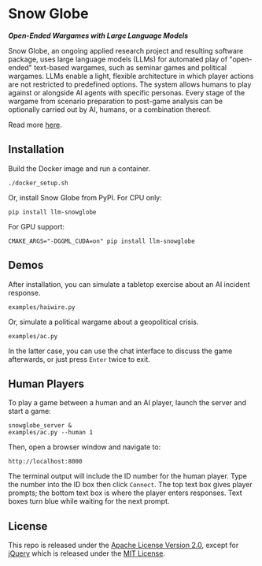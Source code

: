 # Snow Globe
***Open-Ended Wargames with Large Language Models***

Snow Globe, an ongoing applied research project and resulting software package, uses large language models (LLMs) for automated play of "open-ended" text-based wargames, such as seminar games and political wargames.  LLMs enable a light, flexible architecture in which player actions are not restricted to predefined options.  The system allows humans to play against or alongside AI agents with specific personas.  Every stage of the wargame from scenario preparation to post-game analysis can be optionally carried out by AI, humans, or a combination thereof.

Read more [here](https://arxiv.org/abs/2404.11446).

## Installation

Build the Docker image and run a container.

```
./docker_setup.sh
```

Or, install Snow Globe from PyPI.  For CPU only:

```
pip install llm-snowglobe
```

For GPU support:

```
CMAKE_ARGS="-DGGML_CUDA=on" pip install llm-snowglobe
```

## Demos

After installation, you can simulate a tabletop exercise about an AI incident response.

```
examples/haiwire.py
```

Or, simulate a political wargame about a geopolitical crisis.

```
examples/ac.py
```

In the latter case, you can use the chat interface to discuss the game afterwards, or just press `Enter` twice to exit.

## Human Players

To play a game between a human and an AI player, launch the server and start a game:

```
snowglobe_server &
examples/ac.py --human 1
```

Then, open a browser window and navigate to:

```
http://localhost:8000
```

The terminal output will include the ID number for the human player.  Type the number into the ID box then click `Connect`.  The top text box gives player prompts; the bottom text box is where the player enters responses.  Text boxes turn blue while waiting for the next prompt.

## License

This repo is released under the [Apache License Version 2.0](LICENSE), except for [jQuery](snowglobe/terminal/jquery-3.7.1.min.js) which is released under the [MIT License](https://github.com/jquery/jquery/blob/main/LICENSE.txt).
